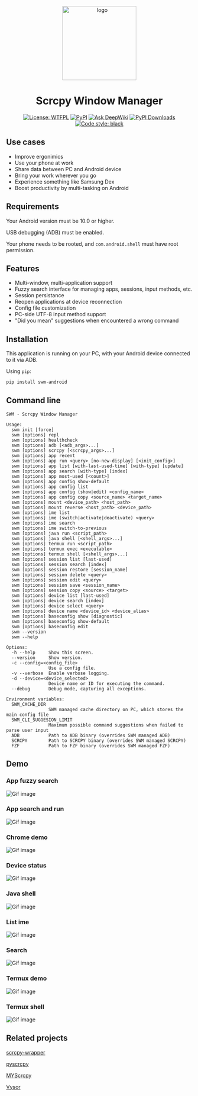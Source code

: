 
<div align="center">
<img src="https://raw.githubusercontent.com/james4ever0/swm/main/logo/logo.png" alt="logo" width="200"/>

<h1>Scrcpy Window Manager</h1>
<p align="center">
<a href="https://github.com/james4ever0/swm/blob/master/LICENSE"><img alt="License: WTFPL" src="https://img.shields.io/badge/license-UNLICENSE-green.svg?style=flat"></a>
<a href="https://pypi.org/project/swm-android/"><img alt="PyPI" src="https://img.shields.io/pypi/v/swm-android"></a>
<a href="https://deepwiki.com/James4Ever0/swm"><img src="https://deepwiki.com/badge.svg" alt="Ask DeepWiki"></a>
<a href="https://pepy.tech/projects/swm-android"><img src="https://static.pepy.tech/badge/swm-android" alt="PyPI Downloads"></a>
<a href="https://github.com/james4ever0/swm"><img alt="Code style: black" src="https://img.shields.io/badge/code%20style-black-000000.svg"></a>
</p>
</div>

## Use cases

- Improve ergonimics
- Use your phone at work
- Share data between PC and Android device
- Bring your work wherever you go
- Experience something like Samsung Dex
- Boost productivity by multi-tasking on Android

## Requirements

Your Android version must be 10.0 or higher.

USB debugging (ADB) must be enabled.

Your phone needs to be rooted, and `com.android.shell` must have root permission.

## Features

- Multi-window, multi-application support
- Fuzzy search interface for managing apps, sessions, input methods, etc.
- Session persistance
- Reopen applications at device reconnection
- Config file customization
- PC-side UTF-8 input method support
- "Did you mean" suggestions when encountered a wrong command

## Installation

This application is running on your PC, with your Android device connected to it via ADB.

Using `pip`:

```bash
pip install swm-android
```

## Command line

```
SWM - Scrcpy Window Manager

Usage:
  swm init [force]
  swm [options] repl
  swm [options] healthcheck
  swm [options] adb [<adb_args>...]
  swm [options] scrcpy [<scrcpy_args>...]
  swm [options] app recent
  swm [options] app run <query> [no-new-display] [<init_config>]
  swm [options] app list [with-last-used-time] [with-type] [update]
  swm [options] app search [with-type] [index]
  swm [options] app most-used [<count>]
  swm [options] app config show-default
  swm [options] app config list
  swm [options] app config (show|edit) <config_name>
  swm [options] app config copy <source_name> <target_name>
  swm [options] mount <device_path> <host_path>
  swm [options] mount reverse <host_path> <device_path>
  swm [options] ime list
  swm [options] ime (switch|activate|deactivate) <query>
  swm [options] ime search
  swm [options] ime switch-to-previous
  swm [options] java run <script_path>
  swm [options] java shell [<shell_args>...]
  swm [options] termux run <script_path>
  swm [options] termux exec <executable>
  swm [options] termux shell [<shell_args>...]
  swm [options] session list [last-used]
  swm [options] session search [index]
  swm [options] session restore [session_name]
  swm [options] session delete <query>
  swm [options] session edit <query>
  swm [options] session save <session_name>
  swm [options] session copy <source> <target>
  swm [options] device list [last-used]
  swm [options] device search [index]
  swm [options] device select <query>
  swm [options] device name <device_id> <device_alias>
  swm [options] baseconfig show [diagnostic]
  swm [options] baseconfig show-default
  swm [options] baseconfig edit
  swm --version
  swm --help

Options:
  -h --help     Show this screen.
  --version     Show version.
  -c --config=<config_file>
                Use a config file.
  -v --verbose  Enable verbose logging.
  -d --device=<device_selected>
                Device name or ID for executing the command.
  --debug       Debug mode, capturing all exceptions.

Environment variables:
  SWM_CACHE_DIR
                SWM managed cache directory on PC, which stores the main config file
  SWM_CLI_SUGGESION_LIMIT
                Maximum possible command suggestions when failed to parse user input
  ADB           Path to ADB binary (overrides SWM managed ADB)
  SCRCPY        Path to SCRCPY binary (overrides SWM managed SCRCPY)
  FZF           Path to FZF binary (overrides SWM managed FZF)
```

## Demo

### App fuzzy search
![Gif image](https://raw.githubusercontent.com/james4ever0/swm/main/gif/swm-app-run-fuzzy.gif "App fuzzy search")

### App search and run
![Gif image](https://raw.githubusercontent.com/james4ever0/swm/main/gif/swm-app-search-and-run.gif "App search and run")

### Chrome demo
![Gif image](https://raw.githubusercontent.com/james4ever0/swm/main/gif/swm-chrome-demo.gif "Chrome demo")

### Device status
![Gif image](https://raw.githubusercontent.com/james4ever0/swm/main/gif/swm-device-status.gif "Device status")

### Java shell
![Gif image](https://raw.githubusercontent.com/james4ever0/swm/main/gif/swm-java-shell.gif "Java shell")

### List ime
![Gif image](https://raw.githubusercontent.com/james4ever0/swm/main/gif/swm-list-ime.gif "List ime")

### Search
![Gif image](https://raw.githubusercontent.com/james4ever0/swm/main/gif/swm-search.gif "Search")

### Termux demo
![Gif image](https://raw.githubusercontent.com/james4ever0/swm/main/gif/swm-termux-demo.gif "Termux demo")

### Termux shell
![Gif image](https://raw.githubusercontent.com/james4ever0/swm/main/gif/swm-termux-shell.gif "Termux shell")

## Related projects

[scrcpy-wrapper](https://github.com/Bluemangoo/scrcpy-wrapper)

[pyscrcpy](https://github.com/yixinNB/pyscrcpy)

[MYScrcpy](https://github.com/me2sy/MYScrcpy)

[Vysor](https://github.com/koush/vysor.io)
